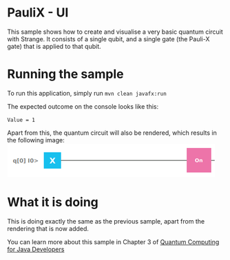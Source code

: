 # PauliX - UI

This sample shows how to create and visualise a very basic quantum circuit
with Strange. It consists of a single qubit, and a single
gate (the Pauli-X gate) that is applied to that qubit.

# Running the sample

To run this application, simply run
`mvn clean javafx:run`

The expected outcome on the console looks like this:

```
Value = 1
```
Apart from this, the quantum circuit will also be rendered,
which results in the following image:
![Pauli-X UI](resources/ch3-paulix.png)


# What it is doing

This is doing exactly the same as the previous sample,
apart from the rendering that is now added.

You can learn more about this sample in Chapter 3 of [Quantum Computing for Java Developers](https://www.manning.com/books/quantum-computing-for-java-developers?a_aid=quantumjava&a_bid=e5166ab9)
